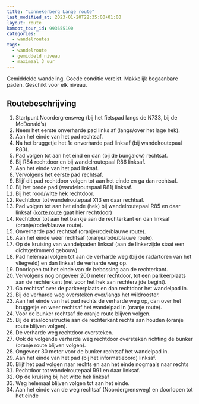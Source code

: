 ```yaml
---
title: "Lonnekerberg Lange route"
last_modified_at: 2023-01-20T22:35:00+01:00
layout: route
komoot_tour_id: 993655190
categories:
  - wandelroutes
tags:
  - wandelroute
  - gemiddeld niveau
  - maximaal 3 uur
---
```


Gemiddelde wandeling. Goede conditie vereist. Makkelijk begaanbare paden. Geschikt voor elk niveau.

## Routebeschrijving

1. Startpunt Noordergrensweg (bij het fietspad langs de N733, bij de McDonald’s)
1. Neem het eerste onverharde pad links af (langs/over het lage hek).
1. Aan het einde van het pad rechtsaf.
1. Na het bruggetje het 1e onverharde pad linksaf (bij wandelroutepaal R83).
1. Pad volgen tot aan het eind en dan (bij de bungalow) rechtsaf.
1. Bij R84 rechtdoor en bij wandelroutepaal R86 linksaf.
1. Aan het einde van het pad linksaf.
1. Vervolgens het eerste pad rechtsaf.
1. Blijf dit pad rechtdoor volgen tot aan het einde en ga dan rechtsaf.
1. Bij het brede pad (wandelroutepaal R81) linksaf.
1. Bij het rood/witte hek rechtdoor.
1. Rechtdoor tot wandelroutepaal X13 en daar rechtsaf.
1. Pad volgen tot aan het einde (hek) bij wandelroutepaal R85 en daar linksaf ([korte route](../heisterkamp-korte-route) gaat hier rechtdoor)
1. Rechtdoor tot aan het bankje aan de rechterkant en dan linksaf (oranje/rode/blauwe route).
1. Onverharde pad rechtsaf (oranje/rode/blauwe route).
1. Aan het einde weer rechtsaf (oranje/rode/blauwe route).
1. Op de kruising van wandelpaden linksaf (aan de linkerzijde staat een dichtgetimmerd gebouw).
1. Pad helemaal volgen tot aan de verharde weg (bij de radartoren van het vliegveld) en dan linksaf de verharde weg op.
1. Doorlopen tot het einde van de bebossing aan de rechterkant.
1. Vervolgens nog ongeveer 200 meter rechtdoor, tot een parkeerplaats aan de rechterkant (net voor het hek aan rechterzijde begint).
1. Ga rechtsaf over de parkeerplaats en dan rechtdoor het wandelpad in.
1. Bij de verharde weg oversteken over/langs het wildrooster.
1. Aan het einde van het pad rechts de verharde weg op, dan over het bruggetje en weer rechtsaf het wandelpad in (oranje route).
1. Voor de bunker rechtsaf de oranje route blijven volgen.
1. Bij de staalconstructie aan de rechterkant rechts aan houden (oranje route blijven volgen).
1. De verharde weg rechtdoor oversteken.
1. Ook de volgende verharde weg rechtdoor oversteken richting de bunker (oranje route blijven volgen).
1. Ongeveer 30 meter voor de bunker rechtsaf het wandelpad in.
1. Aan het einde van het pad (bij het informatiebord) linksaf.
1. Blijf het pad volgen naar rechts en aan het einde nogmaals naar rechts
1. Rechtdoor tot wandelroutepaal R91 en daar linksaf.
1. Op de kruising bij het witte hek linksaf
1. Weg helemaal blijven volgen tot aan het einde.
1. Aan het einde van de weg rechtsaf (Noordergrensweg) en doorlopen tot het einde